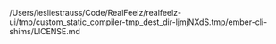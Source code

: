 /Users/lesliestrauss/Code/RealFeelz/realfeelz-ui/tmp/custom_static_compiler-tmp_dest_dir-ljmjNXdS.tmp/ember-cli-shims/LICENSE.md